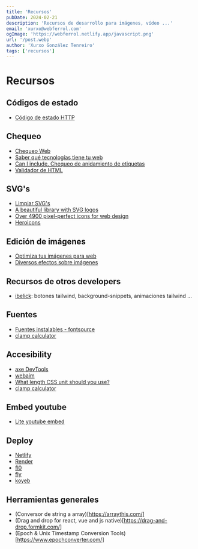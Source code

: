 ```yaml
---
title: 'Recursos'
pubDate: 2024-02-21
description: 'Recursos de desarrollo para imágenes, vídeo ...'
email: 'xurxo@webferrol.com'
ogImage: 'https://webferrol.netlify.app/javascript.png'
url: '/post.webp'
author: 'Xurxo González Tenreiro'
tags: ['recursos']
---
```


# Recursos

## Códigos de estado

- [Código de estado HTTP](https://es.wikipedia.org/wiki/Anexo:C%C3%B3digos_de_estado_HTTP)

## Chequeo

- [Chequeo Web](https://web-check.xyz/)
- [Saber qué tecnologías tiene tu web](https://www.wappalyzer.com/)
- [Can I include. Chequeo de anidamiento de etiquetas](https://caninclude.glitch.me/)
- [Validador de HTML](https://validator.w3.org)

## SVG's

- [Limpiar SVG's](https://jakearchibald.github.io/svgomg/)
- [A beautiful library with SVG logos](https://svgl.vercel.app/)
- [Over 4900 pixel-perfect icons for web design](https://tabler.io/icons)
- [Heroicons](https://heroicons.com/outline)

## Edición de imágenes

- [Optimiza tus imágenes para web](https://squoosh.app/)
- [Diversos efectos sobre imágenes](https://shots.so/)

## Recursos de otros developers

- [ibelick](https://www.ibelick.com/): botones tailwind, background-snippets, animaciones tailwind ...

## Fuentes

- [Fuentes instalables - fontsource](https://fontsource.org/)
- [clamp calculator](https://utopia.fyi/type/calculator/)

## Accesibility

- [axe DevTools](https://www.deque.com/axe/)
- [webaim](https://wave.webaim.org/standalone)
- [What length CSS unit should you use?](https://whatunit.com/)
- [clamp calculator](https://utopia.fyi/type/calculator/)

## Embed youtube

- [Lite youtube embed](https://github.com/paulirish/lite-youtube-embed?tab=readme-ov-file)

## Deploy

- [Netlify](https://www.netlify.com/)
- [Render](https://render.com/)
- [fl0](https://www.fl0.com/)
- [fly](https://fly.io/)
- [koyeb](https://www.koyeb.com/)

## Herramientas generales

- (Conversor de string a array)[https://arraythis.com/]
- (Drag and drop for react, vue and js native)[https://drag-and-drop.formkit.com/]
- (Epoch & Unix Timestamp Conversion Tools)[https://www.epochconverter.com/]